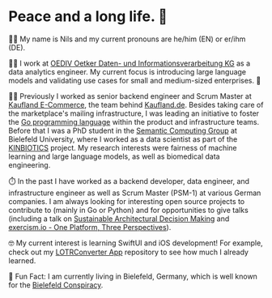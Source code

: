 # Peace and a long life. 🖖

🧑🏻 My name is Nils and my current pronouns are he/him (EN) or er/ihm (DE).

🧑‍💻 I work at [OEDIV Oetker Daten- und Informationsverarbeitung KG](https://www.oediv.de/) as a data analytics engineer. My current focus is introducing large language models and validating use cases for small and medium-sized enterprises. 🤖

🧑‍🎓 Previously I worked as senior backend engineer and Scrum Master at [Kaufland E-Commerce](https://kaufland-ecommerce.com), the team behind [Kaufland.de](http://kaufland.de). Besides taking care of the marketplace's mailing infrastructure, I was leading an initiative to foster the [Go programming language](http://go.dev) within the product and infrastructure teams. Before that I was a PhD student in the [Semantic Computing Group](http://www.sc.cit-ec.uni-bielefeld.de/index.php?id=29&L=0) at Bielefeld University, where I worked as a data scientist as part of the [KINBIOTICS](https://kinbiotics.de) project. My research interests were fairness of machine learning and large language models, as well as biomedical data engineering.

⏱️ In the past I have worked as a backend developer, data engineer, and infrastructure engineer as well as Scrum Master (PSM-1) at various German companies. I am always looking for interesting open source projects to contribute to (mainly in Go or Python) and for opportunities to give talks (including a talk on [Sustainable Architectural Decision Making](https://github.com/shimst3r/adr-talk/blob/main/presentation.pdf) and [exercism.io - One Platform, Three Perspectives](https://youtu.be/FKXRU_KL9Io)).

🤓 My current interest is learning SwiftUI and iOS development! For example, check out my [LOTRConverter App](https://github.com/shimst3r/LOTRConverter/tree/main) repository to see how much I already learned.

😬 Fun Fact: I am currently living in Bielefeld, Germany, which is well known for the [Bielefeld Conspiracy](https://en.wikipedia.org/wiki/Bielefeld_Conspiracy).
